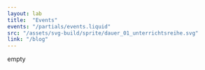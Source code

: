 ```yaml
---
layout: lab
title:  "Events"
events: "/partials/events.liquid"
src: "/assets/svg-build/sprite/dauer_01_unterrichtsreihe.svg"
link: "/blog"
---
```

empty